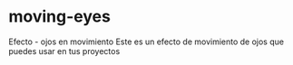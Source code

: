 # moving-eyes
Efecto - ojos en movimiento 
Este es un efecto de movimiento de ojos que puedes usar en tus proyectos 
